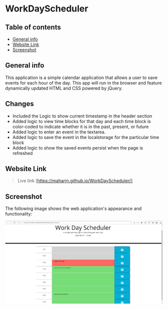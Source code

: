 # WorkDayScheduler
## Table of contents
* [General info](#general-info)
* [Website Link](#website-link)
* [Screenshot](#screenshot)

## General info
This application is a simple calendar application that allows a user to save events for each hour of the day. This app will run in the browser and feature dynamically updated HTML and CSS powered by jQuery.
    

## Changes

* Included the Logic to show current timestamp in the header section
* Added logic to view time blocks for that day and each time block is color-coded to indicate whether it is in the past, present, or future
* Added logic to enter an event in the textarea.
* Added logic to save the event in the localstorage for the particular time block 
* Added logic to show the saved events persist when the page is refreshed

## Website Link

> Live link [https://maharjn.github.io/WorkDayScheduler/]

## Screenshot
The following image shows the web application's appearance and functionality:

![The Password Generator application displays a red button to "Generate Password".](./assets/demoimg/WorkDaySchedulerDemo.PNG)